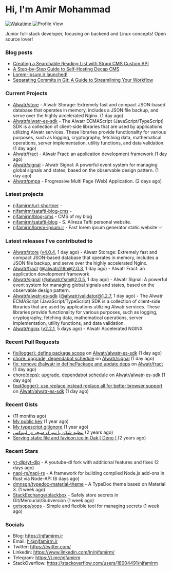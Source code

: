 # Hi, I'm Amir Mohammad
[![Wakatime](https://wakatime.com/badge/user/68776a95-d771-48a4-a960-90136239e4fd.svg)](https://wakatime.com/@68776a95-d771-48a4-a960-90136239e4fd)
![Profile View](https://komarev.com/ghpvc/?username=njfamirm)

Junior full-stack developer, focusing on backend and Linux concepts!
Open source lover!

### Blog posts

- [Creating a Searchable Reading List with Strapi CMS Custom API](https://www.njfamirm.ir/en/blog/strapi-custom-api/)
- [A Step-by-Step Guide to Self-Hosting Decap CMS](https://www.njfamirm.ir/en/blog/self-hosting-decap-cms/)
- [Lorem-ipsum.ir launched!](https://www.njfamirm.ir/en/blog/lorem-ipsum-ir-launched/)
- [Separating Commits in Git: A Guide to Streamlining Your Workflow](https://www.njfamirm.ir/en/blog/git-separate/)


### Current Projects

- [Alwatr/store](https://github.com/Alwatr/store) - Alwatr Storage: Extremely fast and compact JSON-based database that operates in memory, includes a JSON file backup, and serve over the highly accelerated Nginx. (1 day ago)
- [Alwatr/alwatr-es-sdk](https://github.com/Alwatr/alwatr-es-sdk) - The Alwatr ECMAScript (JavaScript/TypeScript) SDK is a collection of client-side libraries that are used by applications utilizing Alwatr services. These libraries provide functionality for various purposes, such as logging, cryptography, fetching data, mathematical operations, server implementation, utility functions, and data validation. (1 day ago)
- [Alwatr/fract](https://github.com/Alwatr/fract) - Alwatr Fract: an application development framework (1 day ago)
- [Alwatr/signal](https://github.com/Alwatr/signal) - Alwatr Signal: A powerful event system for managing global signals and states, based on the observable design pattern. (1 day ago)
- [Alwatr/pmpa](https://github.com/Alwatr/pmpa) - Progressive Multi Page (Web) Application. (2 days ago)

### Latest projects

- [njfamirm/url-shortner](https://github.com/njfamirm/url-shortner) - 
- [njfamirm/satafti-blog-cms](https://github.com/njfamirm/satafti-blog-cms) - 
- [njfamirm/blog-cms](https://github.com/njfamirm/blog-cms) - CMS of my blog
- [njfamirm/satafti-blog](https://github.com/njfamirm/satafti-blog) - S. Alireza Tafti personal website.
- [njfamirm/lorem-ipsum.ir](https://github.com/njfamirm/lorem-ipsum.ir) - Fast lorem ipsum generator static website ✅

### Latest releases I've contributed to

- [Alwatr/store](https://github.com/Alwatr/store) ([v4.0.4](https://github.com/Alwatr/store/releases/tag/v4.0.4), 1 day ago) - Alwatr Storage: Extremely fast and compact JSON-based database that operates in memory, includes a JSON file backup, and serve over the highly accelerated Nginx.
- [Alwatr/fract](https://github.com/Alwatr/fract) ([@alwatr/i18n@2.0.3](https://github.com/Alwatr/fract/releases/tag/%40alwatr/i18n%402.0.3), 1 day ago) - Alwatr Fract: an application development framework
- [Alwatr/signal](https://github.com/Alwatr/signal) ([@alwatr/fsm@2.0.5](https://github.com/Alwatr/signal/releases/tag/%40alwatr/fsm%402.0.5), 1 day ago) - Alwatr Signal: A powerful event system for managing global signals and states, based on the observable design pattern.
- [Alwatr/alwatr-es-sdk](https://github.com/Alwatr/alwatr-es-sdk) ([@alwatr/validator@1.2.7](https://github.com/Alwatr/alwatr-es-sdk/releases/tag/%40alwatr/validator%401.2.7), 1 day ago) - The Alwatr ECMAScript (JavaScript/TypeScript) SDK is a collection of client-side libraries that are used by applications utilizing Alwatr services. These libraries provide functionality for various purposes, such as logging, cryptography, fetching data, mathematical operations, server implementation, utility functions, and data validation.
- [Alwatr/nginx](https://github.com/Alwatr/nginx) ([v2.2.1](https://github.com/Alwatr/nginx/releases/tag/v2.2.1), 5 days ago) - Alwatr Accelerated NGINX

### Recent Pull Requests

- [fix(logger): define package scope](https://github.com/Alwatr/alwatr-es-sdk/pull/107) on [Alwatr/alwatr-es-sdk](https://github.com/Alwatr/alwatr-es-sdk) (1 day ago)
- [chore: upgrade, dependabot schedule](https://github.com/Alwatr/signal/pull/133) on [Alwatr/signal](https://github.com/Alwatr/signal) (1 day ago)
- [fix: remove @alwatr in definePackage and update deps](https://github.com/Alwatr/fract/pull/147) on [Alwatr/fract](https://github.com/Alwatr/fract) (1 day ago)
- [chore(deps): upgrade, dependabot schedule](https://github.com/Alwatr/alwatr-es-sdk/pull/106) on [Alwatr/alwatr-es-sdk](https://github.com/Alwatr/alwatr-es-sdk) (1 day ago)
- [feat(logger): use replace instead replace all for better browser support](https://github.com/Alwatr/alwatr-es-sdk/pull/105) on [Alwatr/alwatr-es-sdk](https://github.com/Alwatr/alwatr-es-sdk) (1 day ago)

### Recent Gists

- [](https://gist.github.com/022d07ecd84e69ad31ef0bcd32d86b59) (11 months ago)
- [My public key](https://gist.github.com/879f720c9ca74a0934ce571b7285ed34) (1 year ago)
- [My typescript gitignore](https://gist.github.com/6a40b1912daab3f91a02a7b53f3f76c3) (1 year ago)
- [تنظیم شکن با نتورک منیجر در لینوکس](https://gist.github.com/cc40c344e89bdcdf77085cbf1fc05162) (2 years ago)
- [Serving static file and favicon.ico in Oak [ Deno ] ](https://gist.github.com/9bcaca2b6a672e729c099193b4aafe9f) (2 years ago)

### Recent Stars

- [yt-dlp/yt-dlp](https://github.com/yt-dlp/yt-dlp) - A youtube-dl fork with additional features and fixes (2 days ago)
- [napi-rs/napi-rs](https://github.com/napi-rs/napi-rs) - A framework for building compiled Node.js add-ons in Rust via Node-API (6 days ago)
- [dmnsgn/typedoc-material-theme](https://github.com/dmnsgn/typedoc-material-theme) - A TypeDoc theme based on Material 3. (1 week ago)
- [StackExchange/blackbox](https://github.com/StackExchange/blackbox) - Safely store secrets in Git/Mercurial/Subversion (1 week ago)
- [getsops/sops](https://github.com/getsops/sops) - Simple and flexible tool for managing secrets (1 week ago)

### Socials

- Blog: https://njfamirm.ir
- Email: hi@njfamirm.ir
- Twitter: https://twitter.com/
- Linkedin: https://www.linkedin.com/in/njfamirm/
- Telegram: https://t.me/njfamirm
- StackOverflow: https://stackoverflow.com/users/18004491/njfamirm
